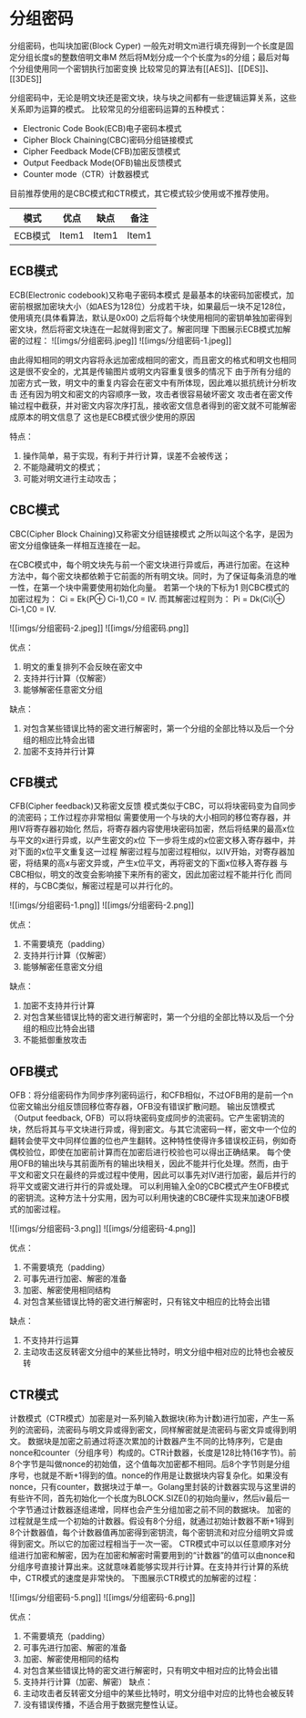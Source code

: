# 分组密码

分组密码，也叫块加密(Block Cyper)
一般先对明文m进行填充得到一个长度是固定分组长度s的整数倍明文串M
然后将M划分成一个个长度为s的分组；最后对每个分组使用同一个密钥执行加密变换
比较常见的算法有[[AES]]、[[DES]]、[[3DES]]

分组密码中，无论是明文块还是密文块，块与块之间都有一些逻辑运算关系，这些关系即为运算的模式。 
比较常见的分组密码运算的五种模式： 

- Electronic Code Book(ECB)电子密码本模式 
- Cipher Block Chaining(CBC)密码分组链接模式 
- Cipher Feedback Mode(CFB)加密反馈模式 
- Output Feedback Mode(OFB)输出反馈模式 
- Counter mode（CTR）计数器模式 

目前推荐使用的是CBC模式和CTR模式，其它模式较少使用或不推荐使用。 

| 模式    | 优点    | 缺点    | 备注    |
| ----- | ----- | ----- | ----- |
| ECB模式 | Item1 | Item1 | Item1 |


## ECB模式
ECB(Electronic codebook)又称电子密码本模式
    是最基本的块密码加密模式，加密前根据加密块大小（如AES为128位）分成若干块，如果最后一块不足128位，使用填充(具体看算法，默认是0x00)
    之后将每个块使用相同的密钥单独加密得到密文块，然后将密文块连在一起就得到密文了。解密同理
下图展示ECB模式加解密的过程：
![[imgs/分组密码.jpeg]]
![[imgs/分组密码-1.jpeg]]

由此得知相同的明文内容将永远加密成相同的密文，而且密文的格式和明文也相同
这是很不安全的，尤其是传输图片或明文内容重复很多的情况下
由于所有分组的加密方式一致，明文中的重复内容会在密文中有所体现，因此难以抵抗统计分析攻击
还有因为明文和密文的内容顺序一致，攻击者很容易破坏密文
攻击者在密文传输过程中截获，并对密文内容次序打乱，接收密文信息者得到的密文就不可能解密成原本的明文信息了
这也是ECB模式很少使用的原因

特点： 
1. 操作简单，易于实现，有利于并行计算，误差不会被传送； 
2. 不能隐藏明文的模式； 
3. 可能对明文进行主动攻击； 

## CBC模式
CBC(Cipher Block Chaining)又称密文分组链接模式
之所以叫这个名字，是因为密文分组像链条一样相互连接在一起。 

在CBC模式中，每个明文块先与前一个密文块进行异或后，再进行加密。在这种方法中，每个密文块都依赖于它前面的所有明文块。同时，为了保证每条消息的唯一性，在第一个块中需要使用初始化向量。 
若第一个块的下标为1
则CBC模式的加密过程为：
    Ci = Ek(P⊕ Ci-1),C0 = IV. 
而其解密过程则为： 
    Pi = Dk(Ci)⊕ Ci-1,C0 = IV.

![[imgs/分组密码-2.jpeg]]
![[imgs/分组密码.png]]

优点： 

1. 明文的重复排列不会反映在密文中 
2. 支持并行计算（仅解密） 
3. 能够解密任意密文分组 

缺点： 
1. 对包含某些错误比特的密文进行解密时，第一个分组的全部比特以及后一个分组的相应比特会出错 
2. 加密不支持并行计算 

## CFB模式
CFB(Cipher feedback)又称密文反馈
模式类似于CBC，可以将块密码变为自同步的流密码；工作过程亦非常相似
需要使用一个与块的大小相同的移位寄存器，并用IV将寄存器初始化
然后，将寄存器内容使用块密码加密，然后将结果的最高x位与平文的x进行异或，以产生密文的x位
下一步将生成的x位密文移入寄存器中，并对下面的x位平文重复这一过程
解密过程与加密过程相似，以IV开始，对寄存器加密，将结果的高x与密文异或，产生x位平文，再将密文的下面x位移入寄存器
与CBC相似，明文的改变会影响接下来所有的密文，因此加密过程不能并行化
而同样的，与CBC类似，解密过程是可以并行化的。 

![[imgs/分组密码-1.png]]
![[imgs/分组密码-2.png]]

优点： 
1. 不需要填充（padding） 
2. 支持并行计算（仅解密） 
3. 能够解密任意密文分组 

缺点： 
1. 加密不支持并行计算 
2. 对包含某些错误比特的密文进行解密时，第一个分组的全部比特以及后一个分组的相应比特会出错 
3. 不能抵御重放攻击 

## OFB模式
OFB：将分组密码作为同步序列密码运行，和CFB相似，不过OFB用的是前一个n位密文输出分组反馈回移位寄存器，OFB没有错误扩散问题。 
输出反馈模式（Output feedback, OFB）可以将块密码变成同步的流密码。它产生密钥流的块，然后将其与平文块进行异或，得到密文。与其它流密码一样，密文中一个位的翻转会使平文中同样位置的位也产生翻转。这种特性使得许多错误校正码，例如奇偶校验位，即使在加密前计算而在加密后进行校验也可以得出正确结果。 
每个使用OFB的输出块与其前面所有的输出块相关，因此不能并行化处理。然而，由于平文和密文只在最终的异或过程中使用，因此可以事先对IV进行加密，最后并行的将平文或密文进行并行的异或处理。 
可以利用输入全0的CBC模式产生OFB模式的密钥流。这种方法十分实用，因为可以利用快速的CBC硬件实现来加速OFB模式的加密过程。 

![[imgs/分组密码-3.png]]
![[imgs/分组密码-4.png]]

优点： 
1. 不需要填充（padding） 
2. 可事先进行加密、解密的准备 
3. 加密、解密使用相同结构 
4. 对包含某些错误比特的密文进行解密时，只有铭文中相应的比特会出错 

缺点： 
1. 不支持并行运算 
2. 主动攻击这反转密文分组中的某些比特时，明文分组中相对应的比特也会被反转 

## CTR模式
计数模式（CTR模式）加密是对一系列输入数据块(称为计数)进行加密，产生一系列的流密码，流密码与明文异或得到密文，同样解密就是流密码与密文异或得到明文。 
数据块是加密之前通过将逐次累加的计数器产生不同的比特序列，它是由nonce和counter（分组序号）构成的。CTR计数器，长度是128比特(16字节)。前8个字节是叫做nonce的初始值，这个值每次加密都不相同。后8个字节则是分组序号，也就是不断+1得到的值。nonce的作用是让数据块内容复杂化。如果没有nonce，只有counter，数据块过于单一。Golang里封装的计数器实现与这里讲的有些许不同，首先初始化一个长度为BLOCK.SIZE()的初始向量iv，然后iv最后一个字节通过计数器逐组递增，同样也会产生分组加密之前不同的数据块。 
加密的过程就是生成一个初始的计数器。假设有8个分组，就通过初始计数器不断+1得到8个计数器值，每个计数器值再加密得到密钥流，每个密钥流和对应分组明文异或得到密文。所以它的加密过程相当于一次一密。 
CTR模式中可以以任意顺序对分组进行加密和解密，因为在加密和解密时需要用到的“计数器”的值可以由nonce和分组序号直接计算出来。这就意味着能够实现并行计算。在支持并行计算的系统中，CTR模式的速度是非常快的。 
下图展示CTR模式的加解密的过程：

![[imgs/分组密码-5.png]]
![[imgs/分组密码-6.png]]

优点： 
1. 不需要填充（padding） 
2. 可事先进行加密、解密的准备 
3. 加密、解密使用相同的结构 
4. 对包含某些错误比特的密文进行解密时，只有明文中相对应的比特会出错 
5. 支持并行计算（加密、解密） 
缺点： 
1. 主动攻击者反转密文分组中的某些比特时，明文分组中对应的比特也会被反转 
2. 没有错误传播，不适合用于数据完整性认证。 
